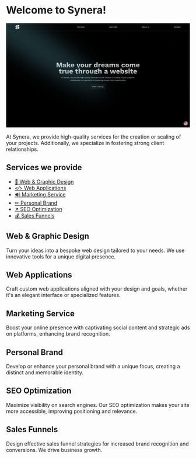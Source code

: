 # Welcome to Synera!

![Logo del Proyecto](apps/synera-web/public/icons/synera-web.png)

At Synera, we provide high-quality services for the creation or scaling of your projects. Additionally, we specialize in fostering strong client relationships.

## Services we provide

- [🎨 Web & Graphic Design](#Web&GraphicDesign)
- [<⁄> Web Applications](#WebApplications)
- [🔊 Marketing Service](#MarketingService)
- [✏ Personal Brand](#PersonalBrand)
- [↗ SEO Optimization](#SEOptimization)
- [💰 Sales Funnels](#SalesFunnels)

## Web & Graphic Design

Turn your ideas into a bespoke web design tailored to your needs. We use innovative tools for a unique digital presence.

## Web Applications

Craft custom web applications aligned with your design and goals, whether it's an elegant interface or specialized features.

## Marketing Service

Boost your online presence with captivating social content and strategic ads on platforms, enhancing brand recognition.

## Personal Brand

Develop or enhance your personal brand with a unique focus, creating a distinct and memorable identity.

## SEO Optimization

Maximize visibility on search engines. Our SEO optimization makes your site more accessible, improving positioning and relevance.

## Sales Funnels

Design effective sales funnel strategies for increased brand recognition and conversions. We drive business growth.
